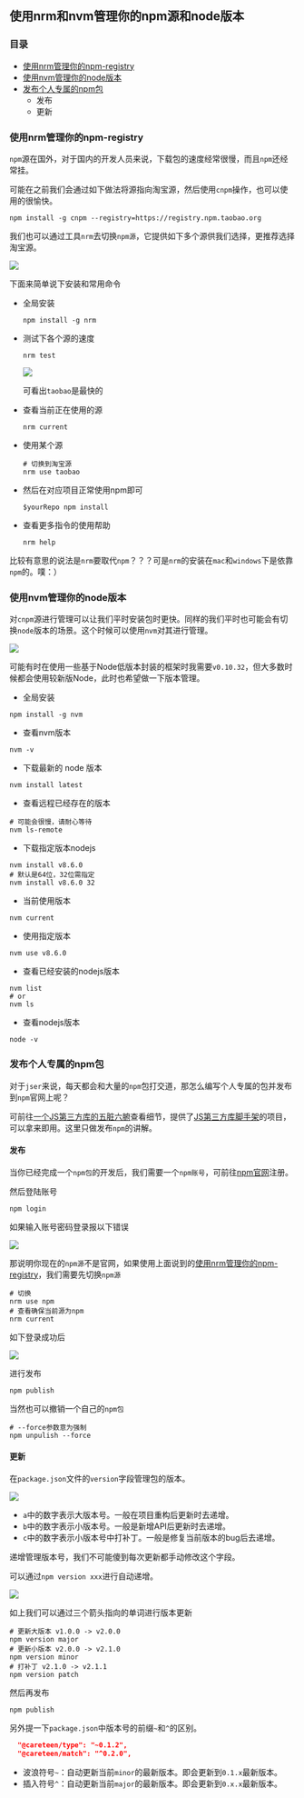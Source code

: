 ## 使用nrm和nvm管理你的npm源和node版本

### 目录

- [使用nrm管理你的npm-registry](#使用nrm管理你的npm-registry)
- [使用nvm管理你的node版本](#使用nvm管理你的node版本)
- [发布个人专属的npm包](#发布个人专属的npm包)
  - 发布
  - 更新

### 使用nrm管理你的npm-registry

`npm`源在国外，对于国内的开发人员来说，下载包的速度经常很慢，而且`npm`还经常挂。

可能在之前我们会通过如下做法将源指向淘宝源，然后使用`cnpm`操作，也可以使用的很愉快。

```shell
npm install -g cnpm --registry=https://registry.npm.taobao.org
```

我们也可以通过工具`nrm`去切换`npm源`，它提供如下多个源供我们选择，更推荐选择淘宝源。

![](./assets/nrm-ls.png)

下面来简单说下安装和常用命令

- 全局安装
  ```shell
  npm install -g nrm
  ```

- 测试下各个源的速度
  ```shell
  nrm test
  ```
  ![](./assets/nrm-test.png)
  
  可看出`taobao`是最快的

- 查看当前正在使用的源
  ```shell
  nrm current
  ```

- 使用某个源
  ```shell
  # 切换到淘宝源
  nrm use taobao
  ```

- 然后在对应项目正常使用npm即可
  ```shell
  $yourRepo npm install
  ```

- 查看更多指令的使用帮助
  ```shell
  nrm help
  ```

比较有意思的说法是`nrm`要取代`npm`？？？可是`nrm`的安装在`mac`和`windows`下是依靠`npm`的。噗：）

### 使用nvm管理你的node版本

对`cnpm`源进行管理可以让我们平时安装包时更快。同样的我们平时也可能会有切换`node`版本的场景。这个时候可以使用`nvm`对其进行管理。

![](./assets/nvm-ls.png)

可能有时在使用一些基于Node低版本封装的框架时我需要`v0.10.32`，但大多数时候都会使用较新版Node，此时也希望做一下版本管理。

- 全局安装
```shell
npm install -g nvm
```

- 查看nvm版本
```shell
nvm -v
```

- 下载最新的 node 版本
```shell
nvm install latest
```

- 查看远程已经存在的版本
```shell
# 可能会很慢，请耐心等待
nvm ls-remote
```

- 下载指定版本nodejs
```shell
nvm install v8.6.0
# 默认是64位，32位需指定
nvm install v8.6.0 32
```

- 当前使用版本
```shell
nvm current
```

- 使用指定版本
```shell
nvm use v8.6.0
```

- 查看已经安装的nodejs版本
```shell
nvm list
# or
nvm ls
```

- 查看nodejs版本
```shell
node -v
```

### 发布个人专属的npm包

对于`jser`来说，每天都会和大量的`npm`包打交道，那怎么编写个人专属的包并发布到`npm`官网上呢？

可前往[一个JS第三方库的五脏六腑](./package-viscera.md)查看细节，提供了[JS第三方库脚手架](https://github.com/careteenL/jslib-cli)的项目，可以拿来即用。这里只做发布`npm`的讲解。

#### 发布

当你已经完成一个`npm包`的开发后，我们需要一个`npm账号`，可前往[npm官网](https://www.npmjs.com/)注册。

然后登陆账号
```shell
npm login
```

如果输入账号密码登录报以下错误

![](./assets/npm-login-error.png)

那说明你现在的`npm源`不是官网，如果使用上面说到的[使用nrm管理你的npm-registry](#使用nrm管理你的npm-registry)，我们需要先切换`npm源`
```shell
# 切换
nrm use npm
# 查看确保当前源为npm
nrm current
```

如下登录成功后

![](./assets/npm-login-success.png)

进行发布
```shell
npm publish
```

当然也可以撤销一个自己的`npm包`
```shell
# --force参数意为强制
npm unpulish --force
```

#### 更新

在`package.json`文件的`version`字段管理包的版本。

![](./assets/npm-version.png)

- `a`中的数字表示大版本号。一般在项目重构后更新时去递增。
- `b`中的数字表示小版本号。一般是新增API后更新时去递增。
- `c`中的数字表示小版本号中打补丁。一般是修复当前版本的bug后去递增。

递增管理版本号，我们不可能傻到每次更新都手动修改这个字段。

可以通过`npm version xxx`进行自动递增。

![](./assets/npm-version-xxx.png)

如上我们可以通过三个箭头指向的单词进行版本更新

```shell
# 更新大版本 v1.0.0 -> v2.0.0
npm version major
# 更新小版本 v2.0.0 -> v2.1.0
npm version minor
# 打补丁 v2.1.0 -> v2.1.1
npm version patch
```

然后再发布
```shell
npm publish
```

另外提一下`package.json`中版本号的前缀`~`和`^`的区别。

```json
  "@careteen/type": "~0.1.2",
  "@careteen/match": "^0.2.0",
```

- 波浪符号`~`：自动更新当前`minor`的最新版本。即会更新到`0.1.x`最新版本。
- 插入符号`^`：自动更新当前`major`的最新版本。即会更新到`0.x.x`最新版本。
